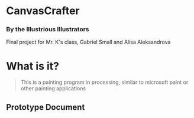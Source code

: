 # CanvasCrafter
### By the Illustrious Illustrators

Final project for Mr. K's class, Gabriel Small and Alisa Aleksandrova


# What is it?

> This is a painting program in processing, similar to microsoft paint or
> other painting applications

## Prototype Document
 
> 
